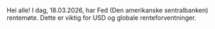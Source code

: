 Hei alle! I dag, 18.03.2026, har Fed (Den amerikanske sentralbanken) rentemøte. Dette er viktig for USD og globale renteforventninger.
